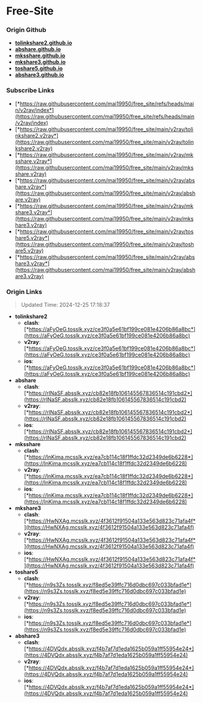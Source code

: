 # Free-Site

### Origin Github

- [**tolinkshare2.github.io**](https://github.com/tolinkshare2/tolinkshare2.github.io)
- [**abshare.github.io**](https://github.com/abshare/abshare.github.io)
- [**mksshare.github.io**](https://github.com/mksshare/mksshare.github.io)
- [**mkshare3.github.io**](https://github.com/mkshare3/mkshare3.github.io)
- [**toshare5.github.io**](https://github.com/toshare5/toshare5.github.io)
- [**abshare3.github.io**](https://github.com/abshare3/abshare3.github.io)

### Subscribe Links

- [*https://raw.githubusercontent.com/mai19950/free_site/refs/heads/main/v2ray/index*](https://raw.githubusercontent.com/mai19950/free_site/refs/heads/main/v2ray/index)
- [*https://raw.githubusercontent.com/mai19950/free_site/main/v2ray/tolinkshare2.v2ray*](https://raw.githubusercontent.com/mai19950/free_site/main/v2ray/tolinkshare2.v2ray)
- [*https://raw.githubusercontent.com/mai19950/free_site/main/v2ray/mksshare.v2ray*](https://raw.githubusercontent.com/mai19950/free_site/main/v2ray/mksshare.v2ray)
- [*https://raw.githubusercontent.com/mai19950/free_site/main/v2ray/abshare.v2ray*](https://raw.githubusercontent.com/mai19950/free_site/main/v2ray/abshare.v2ray)
- [*https://raw.githubusercontent.com/mai19950/free_site/main/v2ray/mkshare3.v2ray*](https://raw.githubusercontent.com/mai19950/free_site/main/v2ray/mkshare3.v2ray)
- [*https://raw.githubusercontent.com/mai19950/free_site/main/v2ray/toshare5.v2ray*](https://raw.githubusercontent.com/mai19950/free_site/main/v2ray/toshare5.v2ray)
- [*https://raw.githubusercontent.com/mai19950/free_site/main/v2ray/abshare3.v2ray*](https://raw.githubusercontent.com/mai19950/free_site/main/v2ray/abshare3.v2ray)

### Origin Links

> Updated Time: 2024-12-25 17:18:37

- **tolinkshare2**
  - **clash**: [*https://aFyOeG.tosslk.xyz/ce3f0a5e61bf199ce081e4206b86a8bc*](https://aFyOeG.tosslk.xyz/ce3f0a5e61bf199ce081e4206b86a8bc)
  - **v2ray**: [*https://aFyOeG.tosslk.xyz/ce3f0a5e61bf199ce081e4206b86a8bc*](https://aFyOeG.tosslk.xyz/ce3f0a5e61bf199ce081e4206b86a8bc)
  - **ios**: [*https://aFyOeG.tosslk.xyz/ce3f0a5e61bf199ce081e4206b86a8bc*](https://aFyOeG.tosslk.xyz/ce3f0a5e61bf199ce081e4206b86a8bc)
- **abshare**
  - **clash**: [*https://rINaSF.absslk.xyz/cb82e18fb106145567836514c191cbd2*](https://rINaSF.absslk.xyz/cb82e18fb106145567836514c191cbd2)
  - **v2ray**: [*https://rINaSF.absslk.xyz/cb82e18fb106145567836514c191cbd2*](https://rINaSF.absslk.xyz/cb82e18fb106145567836514c191cbd2)
  - **ios**: [*https://rINaSF.absslk.xyz/cb82e18fb106145567836514c191cbd2*](https://rINaSF.absslk.xyz/cb82e18fb106145567836514c191cbd2)
- **mksshare**
  - **clash**: [*https://InKima.mcsslk.xyz/ea7cb114c18f1ffdc32d2349de6b6228*](https://InKima.mcsslk.xyz/ea7cb114c18f1ffdc32d2349de6b6228)
  - **v2ray**: [*https://InKima.mcsslk.xyz/ea7cb114c18f1ffdc32d2349de6b6228*](https://InKima.mcsslk.xyz/ea7cb114c18f1ffdc32d2349de6b6228)
  - **ios**: [*https://InKima.mcsslk.xyz/ea7cb114c18f1ffdc32d2349de6b6228*](https://InKima.mcsslk.xyz/ea7cb114c18f1ffdc32d2349de6b6228)
- **mkshare3**
  - **clash**: [*https://HwNXAg.mcsslk.xyz/4f3612f91504a133e563d823c71afa4f*](https://HwNXAg.mcsslk.xyz/4f3612f91504a133e563d823c71afa4f)
  - **v2ray**: [*https://HwNXAg.mcsslk.xyz/4f3612f91504a133e563d823c71afa4f*](https://HwNXAg.mcsslk.xyz/4f3612f91504a133e563d823c71afa4f)
  - **ios**: [*https://HwNXAg.mcsslk.xyz/4f3612f91504a133e563d823c71afa4f*](https://HwNXAg.mcsslk.xyz/4f3612f91504a133e563d823c71afa4f)
- **toshare5**
  - **clash**: [*https://n9s3Zs.tosslk.xyz/f8ed5e39ffc716d0dbc697c033bfad1e*](https://n9s3Zs.tosslk.xyz/f8ed5e39ffc716d0dbc697c033bfad1e)
  - **v2ray**: [*https://n9s3Zs.tosslk.xyz/f8ed5e39ffc716d0dbc697c033bfad1e*](https://n9s3Zs.tosslk.xyz/f8ed5e39ffc716d0dbc697c033bfad1e)
  - **ios**: [*https://n9s3Zs.tosslk.xyz/f8ed5e39ffc716d0dbc697c033bfad1e*](https://n9s3Zs.tosslk.xyz/f8ed5e39ffc716d0dbc697c033bfad1e)
- **abshare3**
  - **clash**: [*https://4DVQdx.absslk.xyz/f4b7af7d1eda1625b059a1ff55954e24*](https://4DVQdx.absslk.xyz/f4b7af7d1eda1625b059a1ff55954e24)
  - **v2ray**: [*https://4DVQdx.absslk.xyz/f4b7af7d1eda1625b059a1ff55954e24*](https://4DVQdx.absslk.xyz/f4b7af7d1eda1625b059a1ff55954e24)
  - **ios**: [*https://4DVQdx.absslk.xyz/f4b7af7d1eda1625b059a1ff55954e24*](https://4DVQdx.absslk.xyz/f4b7af7d1eda1625b059a1ff55954e24)
